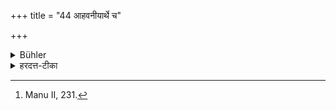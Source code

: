 +++
title = "44 आहवनीयार्थे च"

+++

<details><summary>Bühler</summary>

44. And (the teacher holds also the place which) the Āhavanīya fire occupies (at a sacrifice, because a portion of the alms is offered in the fire of his stomach). [^19] 


[^19]:  Manu II, 231.
</details>

<details><summary>हरदत्त-टीका</summary>

## सूत्रम्
आहवनीयार्थे च ॥ ४४ ॥  
### टिप्पनी
तस्य जाठराग्नौ हूयमानत्वात् ॥४४॥
</details>
